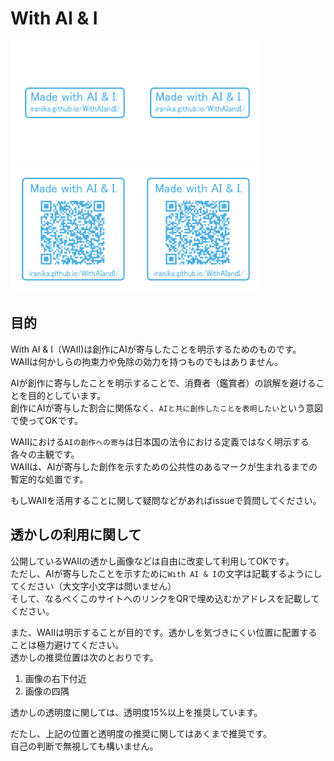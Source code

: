 # With AI & I 

<img src="WAIIの透かし_short.png" width=200 /><img src="WAIIの透かし_short_alpha.png" width=200 /><img src="WAIIの透かし.png" width=200 /><img src="WAIIの透かし_alpha.png" width=200 />

## 目的

With AI & I（WAII)は創作にAIが寄与したことを明示するためのものです。  
WAIIは何かしらの拘束力や免除の効力を持つものでもはありません。  

AIが創作に寄与したことを明示することで、消費者（鑑賞者）の誤解を避けることを目的としています。  
創作にAIが寄与した割合に関係なく、`AIと共に創作したことを表明したい`という意図で使ってOKです。

WAIIにおける`AIの創作への寄与`は日本国の法令における定義ではなく明示する各々の主観です。  
WAIIは、AIが寄与した創作を示すための公共性のあるマークが生まれるまでの暫定的な処置です。

もしWAIIを活用することに関して疑問などがあればissueで質問してください。

## 透かしの利用に関して

公開しているWAIIの透かし画像などは自由に改変して利用してOKです。  
ただし、AIが寄与したことを示すために`With AI & I`の文字は記載するようにしてください（大文字小文字は問いません）  
そして、なるべくこのサイトへのリンクをQRで埋め込むかアドレスを記載してください。  

また、WAIIは明示することが目的です。透かしを気づきにくい位置に配置することは極力避けてください。  
透かしの推奨位置は次のとおりです。

1. 画像の右下付近
2. 画像の四隅

透かしの透明度に関しては、透明度15%以上を推奨しています。

だたし、上記の位置と透明度の推奨に関してはあくまで推奨です。  
自己の判断で無視しても構いません。

